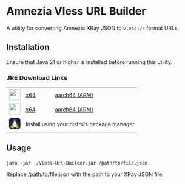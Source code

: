 # Amnezia Vless URL Builder
A utility for converting Amnezia XRay JSON to `vless://` format URLs.

## Installation
Ensure that Java 21 or higher is installed before running this utility.

### JRE Download Links

<table style="width: 100%; border: none;" cellspacing="0" cellpadding="0" border="0">
  <tr>
    <td>
      <img src="https://raw.githubusercontent.com/tandpfun/skill-icons/refs/heads/main/icons/Windows-Dark.svg" height="30px" width="30px"></img>
    </td>
  <td>
      <a href="https://github.com/adoptium/temurin21-binaries/releases/download/jdk-21.0.5%2B11/OpenJDK21U-jre_x64_windows_hotspot_21.0.5_11.msi">x64</a>
    </td>
    <td>
      <a href="https://github.com/adoptium/temurin21-binaries/releases/download/jdk-21.0.5%2B11/OpenJDK21U-jre_aarch64_windows_hotspot_21.0.5_11.msi">aarch64 (ARM)</a>
    </td>
  </tr>
  <tr>
    <td>
      <img src="https://raw.githubusercontent.com/tandpfun/skill-icons/refs/heads/main/icons/Apple-Dark.svg" height="30px" width="30px"></img>
    </td>
  <td>
      <a href="https://github.com/adoptium/temurin21-binaries/releases/download/jdk-21.0.5%2B11/OpenJDK21U-jre_x64_mac_hotspot_21.0.5_11.pkg">x64</a>
    </td>
    <td>
      <a href="https://github.com/adoptium/temurin21-binaries/releases/download/jdk-21.0.5%2B11/OpenJDK21U-jre_aarch64_mac_hotspot_21.0.5_11.pkg">aarch64 (ARM)</a>
    </td>
  </tr>
  <tr>
    <td>
      <img src="https://raw.githubusercontent.com/tandpfun/skill-icons/refs/heads/main/icons/Linux-Dark.svg" height="30px" width="30px"></img>
    </td>
    <td colspan=2>Install using your distro's package manager</td>
  </tr>
</table>

## Usage
```
java -jar ./Vless-Url-Builder.jar /path/to/file.json
```
Replace /path/to/file.json with the path to your XRay JSON file.
